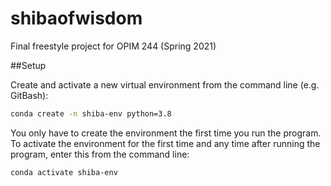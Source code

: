 # shibaofwisdom

Final freestyle project for OPIM 244 (Spring 2021)


##Setup

Create and activate a new virtual environment from the command line (e.g. GitBash):

```sh
conda create -n shiba-env python=3.8
```

You only have to create the environment the first time you run the program. To activate the environment for the first time and any time after running the program, enter this from the command line:

```sh
conda activate shiba-env
```
